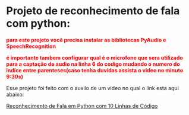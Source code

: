 <head>
    <style>
        strong{
            color: red;
        }
    </style>
</head>
<h1>Projeto de reconhecimento de fala com python:</h1>

<strong>para este projeto você precisa instalar as bibliotecas PyAudio e SpeechRecognition</strong>

<strong> é importante tambem configurar qual é o microfone que sera utilizado para a captação de audio na linha 6 do codigo mudando o numero do indice entre parenteses(caso tenha duvidas assista o video no minuto 9:30s)</strong>

<p>Esse projeto foi feito com o auxilo de um video no qual o link esta aqui abaixo:</p>

<a href="https://youtu.be/fMyzSrDoT-E" target="_blank">Reconhecimento de Fala em Python com 10 Linhas de Código
</a>